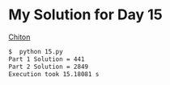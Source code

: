 # My Solution for Day 15

[Chiton](https://adventofcode.com/2021/day/15)
```bash
$  python 15.py
Part 1 Solution = 441
Part 2 Solution = 2849
Execution took 15.18081 s
```